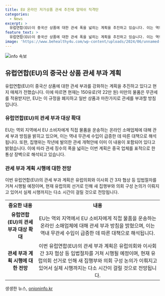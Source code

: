 ```yaml
---
title: EU 온라인 저가상품 관세 추진에 알테쉬 직격탄
categories:
  - News
excerpt: >
  유럽연합(EU)이 중국산 상품에 대한 관세 폭을 넓히는 계획을 추진하고 있습니다. 이는 역외 소비자에게 물품을 직접 운송하는 온라인 소매업체에 적용될 것으로, 현재의 무관세 규정을 폐지하고 모든 상품에 관세를 부과하는 방침입니다. 이는 역내 무관세 수입이 증가한 결과에 따른 조치로, EU 집행위는 이것이 관세 개혁안의 일환으로 밝혔습니다. 이 제안이 시행되려면 27개국을 대표하는 이사회와 유럽의회 간의 협상과 입법절차를 거쳐야 하며, 유럽의회 선거로 인해 실제 시행까지는 다소 시간이 걸릴 것으로 전망됩니다. 
feature_text: >
  유럽연합(EU)이 중국산 상품에 대한 관세 폭을 넓히는 계획을 추진하고 있습니다. 이는 역외 소비자에게 물품을 직접 운송하는 온라인 소매업체에 적용될 것으로, 현재의 무관세 규정을 폐지하고 모든 상품에 관세를 부과하는 방침입니다. 이는 역내 무관세 수입이 증가한 결과에 따른 조치로, EU 집행위는 이것이 관세 개혁안의 일환으로 밝혔습니다. 이 제안이 시행되려면 27개국을 대표하는 이사회와 유럽의회 간의 협상과 입법절차를 거쳐야 하며, 유럽의회 선거로 인해 실제 시행까지는 다소 시간이 걸릴 것으로 전망됩니다. 
image: 'https://www.behealthy4u.com/wp-content/uploads/2024/06/unnamed-file.png'
---
```


<p><img src="https://www.behealthy4u.com/wp-content/uploads/2024/06/unnamed-file.png" alt="info 속보" /></p>

<h2 data-ke-size="size26">유럽연합(EU)의 중국산 상품 관세 부과 계획</h2>

<p data-ke-size="size16">유럽연합(EU)이 중국산 상품에 대한 관세 부과를 강화하는 계획을 추진하고 있다고 현지 매체가 전했습니다. 이에 따르면 현재는 150유로(약 22만 원) 미만의 물품은 무관세를 적용받지만, EU는 이 규정을 폐지하고 일반 상품과 마찬가지로 관세를 부과할 방침입니다.</p>

<h3>유럽연합(EU)의 관세 부과 대상 확대</h3>

<p data-ke-size="size16">EU는 역외 지역에서 EU 소비자에게 직접 물품을 운송하는 온라인 소매업체에 대해 관세 부과 방침을 밝히고 있으며, 이는 역내 무관세 수입이 급증한 데 따른 대책으로 해석됩니다. 또한, 집행위는 작년에 발의한 관세 개혁안에 이미 이 내용이 포함되어 있다고 밝혔습니다. 이에 따라 관세 징수의 폭을 넓히는 이번 계획은 중국 업체를 표적으로 한 통상 장벽으로 해석되고 있습니다.</p>

<h3>관세 부과 계획 시행에 대한 전망</h3>

<p data-ke-size="size16">이번 유럽연합(EU)의 관세 부과 계획은 유럽의회와 이사회 간 3자 협상 등 입법절차를 거쳐 시행될 예정이며, 현재 유럽의회 선거로 인해 새 집행부와 의회 구성 논의가 이뤄지고 있어서 실제 시행까지는 다소 시간이 걸릴 것으로 전망됩니다.</p>

<table>
    <tr>
        <th><b>중요한 내용</b></th>
        <th><b>내용</b></th>
    </tr>
    <tr>
        <td style="text-align: center; height: 17px;"><b>유럽연합(EU)의 관세 부과 대상 확대</b></td>
        <td style="text-align: center; height: 17px;">EU는 역외 지역에서 EU 소비자에게 직접 물품을 운송하는 온라인 소매업체에 대해 관세 부과 방침을 밝혔으며, 이는 역내 무관세 수입이 급증한 데 따른 대책으로 해석됩니다.</td>
    </tr>
    <tr>
        <td style="text-align: center; height: 17px;"><b>관세 부과 계획 시행에 대한 전망</b></td>
        <td style="text-align: center; height: 17px;">이번 유럽연합(EU)의 관세 부과 계획은 유럽의회와 이사회 간 3자 협상 등 입법절차를 거쳐 시행될 예정이며, 현재 유럽의회 선거로 인해 새 집행부와 의회 구성 논의가 이뤄지고 있어서 실제 시행까지는 다소 시간이 걸릴 것으로 전망됩니다.</td>
    </tr>
</table>

<p data-ke-size="size16"></p>
생생한 뉴스, <a href="https://onioninfo.kr" rel="dofollow">onioninfo.kr</a>


